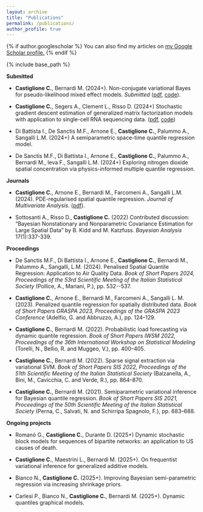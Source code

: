 ```yaml
---
layout: archive
title: "Publications"
permalink: /publications/
author_profile: true
---
```



{% if author.googlescholar %}
  You can also find my articles on <u><a href="{{author.googlescholar}}">my Google Scholar profile</a>.</u>
{% endif %}

{% include base_path %}

**Submitted**

* **Castiglione C.**, Bernardi M. (2024+). 
  Non-conjugate variational Bayes for pseudo-likelihood mixed effect models.
  *Submitted* 
  ([pdf](https://arxiv.org/abs/2206.09444), [code](https://github.com/CristianCastiglione/BayesGLMM.jl)).

* **Castiglione C.**, Segers A., Clement L., Risso D. (2024+)
  Stochastic gradient descent estimation of generalized matrix factorization models with application to single-cell RNA sequencing data. 
  ([pdf](https://arxiv.org/abs/2412.20509), [code](https://github.com/CristianCastiglione/sgdGMF))

* Di Battista I., De Sanctis M.F., Arnone E., **Castiglione C.**, Palummo A., Sangalli L.M. (2024+)
  A semiparametric space-time quantile regression model.

* De Sanctis M.F., Di Battista I., Arnone E., **Castiglione C.**, Palummo A., Bernardi M., Ieva F., Sangalli L.M. (2024+)
  Exploring nitrogen dioxide spatial concentration via physics-informed multiple quantile regression.


**Journals**

* **Castiglione C.**, Arnone E., Bernardi M., Farcomeni A., Sangalli L.M. (2024). 
  PDE-regularised spatial quantile regression.
  *Journal of Multivariate Analysis*.
  ([pdf](https://doi.org/10.1016/j.jmva.2024.105381)).

* Sottosanti A., Risso D., **Castiglione C.** (2022) 
  Contributed discussion: “Bayesian Nonstationary and Nonparametric Covariance Estimation for Large Spatial Data” by B. Kidd and M. Katzfuss. 
  *Bayesian Analysis* 17(1):337-339.


**Proceedings**

* De Sanctis M.F., Di Battista I., Arnone E., **Castiglione C.**, Bernardi M., Palummo A., Sangalli, L.M. (2024).
    Penalised Spatial Quantile Regression: Application to Air Quality Data.
    *Book of Short Papers 2024, Proceedings of the 53rd Scientific Meeting of the Italian Statistical Society* 
    (Pollice, A., Mariani, P.), pp. 532--537.

* **Castiglione C.**, Arnone E., Bernardi M., Farcomeni A., Sangalli L. M. (2023). 
  Penalized quantile regression for spatially distributed data.
  *Book of Short Papers GRASPA 2023, Proceedings of the GRASPA 2023 Conference* 
  (Adelfio, G. and Abbruzzo, A.), pp. 124–129.

* **Castiglione C.**, Bernardi M. (2022). 
  Probabilistic load forecasting via dynamic quantile regression.
  *Book of Short Papers IWSM 2022, Proceedings of the 36th International Workshop on Statistical Modeling* 
  (Torelli, N., Bellio, R. and Muggeo, V.), pp. 400–405.

* **Castiglione C.**, Bernardi M. (2022). 
  Sparse signal extraction via variational SVM.
  *Book of Short Papers SIS 2022, Proceedings of the 51th Scientific Meeting of the Italian Statistical Society*
  (Balzanella, A., Bini, M., Cavicchia, C. and Verde, R.), pp. 864–870.

* **Castiglione C.**, Bernardi M. (2021). 
  Semiparametric variational inference for Bayesian quantile regression.
  *Book of Short Papers SIS 2021, Proceedings of the 50th Scientific Meeting of the Italian Statistical Society*
  (Perna, C., Salvati, N. and Schirripa Spagnolo, F.), pp. 683–688.

**Ongoing projects**

* Romanò G., **Castiglione C.**, Durante D. (2025+)
  Dynamic stochastic block models for sequences of bipartite networks: an application to US causes of death.

* **Castiglione C.**, Maestrini L., Bernardi M. (2025+).
  On frequentist variational inference for generalized additive models. 

* Bianco N., **Castiglione C.** (2025+). 
  Improving Bayesian semi-parametric regression via increasing shrinkage priors.

* Carlesi P., Bianco N., **Castiglione C.**, Bernardi M. (2025+). 
  Dynamic quantiles graphical models.



